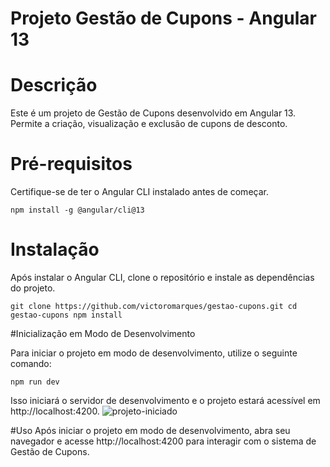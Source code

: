 # Projeto Gestão de Cupons - Angular 13

# Descrição

Este é um projeto de Gestão de Cupons desenvolvido em Angular 13. Permite a criação, visualização e exclusão de cupons de desconto.

# Pré-requisitos

Certifique-se de ter o Angular CLI instalado antes de começar.

`npm install -g @angular/cli@13`

# Instalação

Após instalar o Angular CLI, clone o repositório e instale as dependências do projeto.

`git clone https://github.com/victoromarques/gestao-cupons.git
cd gestao-cupons
npm install`

#Inicialização em Modo de Desenvolvimento

Para iniciar o projeto em modo de desenvolvimento, utilize o seguinte comando:

`npm run dev`

Isso iniciará o servidor de desenvolvimento e o projeto estará acessível em http://localhost:4200.
![projeto-iniciado](https://github.com/victoromarques/gestao-cupons/assets/23224675/4dfe08f3-eca4-4ea2-8a45-155c78b1fd09)


#Uso
Após iniciar o projeto em modo de desenvolvimento, abra seu navegador e acesse http://localhost:4200 para interagir com o sistema de Gestão de Cupons.
